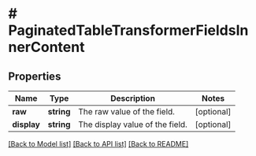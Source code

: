 # # PaginatedTableTransformerFieldsInnerContent

## Properties

Name | Type | Description | Notes
------------ | ------------- | ------------- | -------------
**raw** | **string** | The raw value of the field. | [optional]
**display** | **string** | The display value of the field. | [optional]

[[Back to Model list]](../../README.md#models) [[Back to API list]](../../README.md#endpoints) [[Back to README]](../../README.md)
